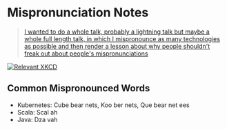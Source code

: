 # Mispronunciation Notes

> [I wanted to do a whole talk, probably a lightning talk but maybe a whole full length talk, in which I mispronounce as many technologies as possible and then render a lesson about why people shouldn't freak out about people's mispronunciations](https://twitter.com/colindean/status/1166122212367245312)

[![Relevant XKCD](https://imgs.xkcd.com/comics/mispronouncing.png)](https://xkcd.com/148/)

## Common Mispronounced Words

* Kubernetes: Cube bear nets, Koo ber nets, Que bear net ees
* Scala: Scal ah
* Java: Dza vah
